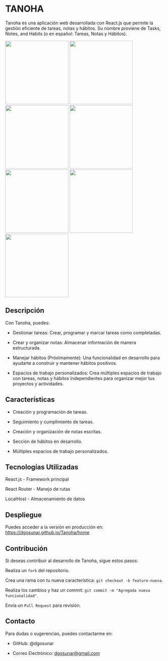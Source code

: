 # TANOHA

Tanoha es una aplicación web desarrollada con React.js que permite la gestión eficiente de tareas, notas y hábitos. Su nombre proviene de Tasks, Notes, and Habits (o en español: Tareas, Notas y Hábitos).

<img src='./public/Presentación/Img1.jpeg' width="200"> <img src='./public/Presentación/Img2.jpeg' width="200"> <!-- <img src='./public/Presentación/Img3.jpeg' width="200"> --><img src='./public/Presentación/Img4.jpeg' width="200"> <img src='./public/Presentación/Img5.jpeg' width="200"> <img src='./public/Presentación/Img6.jpeg' width="200"> <img src='./public/Presentación/Img7.jpeg' width="200"> <img src='./public/Presentación/Img8.jpeg' width="200"> 

## Descripción

Con Tanoha, puedes:

- Gestionar tareas: Crear, programar y marcar tareas como completadas.

- Crear y organizar notas: Almacenar información de manera estructurada.

- Manejar hábitos (Próximamente): Una funcionalidad en desarrollo para ayudarte a construir y mantener hábitos positivos.

- Espacios de trabajo personalizados: Crea múltiples espacios de trabajo con tareas, notas y hábitos independientes para organizar mejor tus proyectos y actividades.

## Características

- Creación y programación de tareas.

- Seguimiento y cumplimiento de tareas.

- Creación y organización de notas escritas.

- Sección de hábitos en desarrollo.

- Múltiples espacios de trabajo personalizados.

## Tecnologías Utilizadas

React.js - Framework principal

React Router - Manejo de rutas

LocalHost - Almacenamiento de datos

## Despliegue

Puedes acceder a la versión en producción en: https://dgosunar.github.io/Tanoha/home

## Contribución

Si deseas contribuir al desarrollo de Tanoha, sigue estos pasos:

Realiza un `fork` del repositorio.

Crea una rama con tu nueva característica: `git checkout -b feature-nueva`.

Realiza los cambios y haz un commit: `git commit -m "Agregada nueva funcionalidad"`.

Envía un `Pull Request` para revisión.

<!-- ##  Licencia

Este proyecto está bajo la licencia MIT - consulta el archivo LICENSE para más detalles. -->

## Contacto

Para dudas o sugerencias, puedes contactarme en:

- GitHub: @dgosunar

- Correo Electrónico: dgosunar@gmail.com
